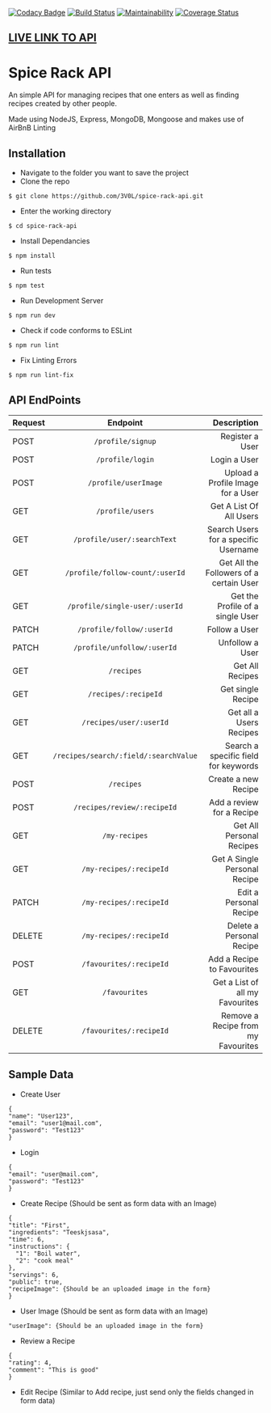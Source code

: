 [![Codacy Badge](https://api.codacy.com/project/badge/Grade/33272cbdec92454bb3a4335e533cabfe)](https://www.codacy.com/app/3V0L/spice-rack-api?utm_source=github.com&amp;utm_medium=referral&amp;utm_content=3V0L/spice-rack-api&amp;utm_campaign=Badge_Grade) [![Build Status](https://travis-ci.com/3V0L/spice-rack-api.svg?branch=develop)](https://travis-ci.com/3V0L/spice-rack-api) [![Maintainability](https://api.codeclimate.com/v1/badges/912876bfa551fa40d49a/maintainability)](https://codeclimate.com/github/3V0L/spice-rack-api/maintainability) <a href='https://coveralls.io/github/3V0L/spice-rack-api?branch=develop'><img src='https://coveralls.io/repos/github/3V0L/spice-rack-api/badge.svg?branch=develop' alt='Coverage Status' /></a>

## [LIVE LINK TO API](https://api-spice-rack.herokuapp.com)

# Spice Rack API
An simple API for managing recipes that one enters as well as finding recipes created by other people.

Made using NodeJS, Express, MongoDB, Mongoose and makes use of AirBnB Linting

## Installation
- Navigate to the folder you want to save the project
- Clone the repo
```
$ git clone https://github.com/3V0L/spice-rack-api.git
```
- Enter the working directory
```
$ cd spice-rack-api
```
- Install Dependancies
```
$ npm install
```
- Run tests
```
$ npm test
```
- Run Development Server
```
$ npm run dev
```
- Check if code conforms to ESLint
```
$ npm run lint
```
- Fix Linting Errors
```
$ npm run lint-fix
```


## API EndPoints
| Request        | Endpoint           | Description  |
| ------------- |:-------------:| -----:|
| POST | `/profile/signup` | Register a User |
| POST | `/profile/login` |   Login a User |
| POST | `/profile/userImage` |   Upload a Profile Image for a User |
| GET | `/profile/users` |   Get A List Of All Users |
| GET | `/profile/user/:searchText` |   Search Users for a specific Username |
| GET | `/profile/follow-count/:userId` |   Get All the Followers of a certain User |
| GET | `/profile/single-user/:userId` |   Get the Profile of a single User |
| PATCH | `/profile/follow/:userId` |   Follow a User |
| PATCH | `/profile/unfollow/:userId` |   Unfollow a User |
| GET | `/recipes` |   Get All Recipes |
| GET | `/recipes/:recipeId` |   Get single Recipe |
| GET | `/recipes/user/:userId` |   Get all a Users Recipes |
| GET | `/recipes/search/:field/:searchValue` |   Search a specific field for keywords |
| POST | `/recipes` |   Create a new Recipe |
| POST | `/recipes/review/:recipeId` |   Add a review for a Recipe |
| GET | `/my-recipes` |   Get All Personal Recipes |
| GET | `/my-recipes/:recipeId` |   Get A Single Personal Recipe |
| PATCH | `/my-recipes/:recipeId` |   Edit a Personal Recipe |
| DELETE | `/my-recipes/:recipeId` |   Delete a Personal Recipe |
| POST | `/favourites/:recipeId` |   Add a Recipe to Favourites |
| GET | `/favourites` |   Get a List of all my Favourites |
| DELETE | `/favourites/:recipeId` |   Remove a Recipe from my Favourites |


## Sample Data
- Create User
```
{
"name": "User123",
"email": "user1@mail.com",
"password": "Test123"
}
```
- Login
```
{
"email": "user@mail.com",
"password": "Test123"
}
```
- Create Recipe (Should be sent as form data with an Image)
```
{
"title": "First",
"ingredients": "Teeskjsasa",
"time": 6,
"instructions": {
  "1": "Boil water",
  "2": "cook meal"
},
"servings": 6,
"public": true,
"recipeImage": {Should be an uploaded image in the form}
}
```
- User Image (Should be sent as form data with an Image)
```
"userImage": {Should be an uploaded image in the form}
```
- Review a Recipe
```
{
"rating": 4,
"comment": "This is good"
}
```
- Edit Recipe (Similar to Add recipe, just send only the fields changed in form data)
